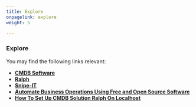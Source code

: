 ```yaml
---
title: Explore
onpagelink: explore
weight: 5

---
```


### **Explore**

You may find the following links relevant:

*   **[CMDB Software](https://products.containerize.com/cmdb-software/)**
*   **[Ralph](https://products.containerize.com/cmdb-software/ralph/)**
*   **[Snipe-IT](https://products.containerize.com/cmdb-software/snipe-it/)**
*   **[Automate Business Operations Using Free and Open Source Software](https://blog.containerize.com/2020/08/27/automate-business-operations-using-open-source-software/)**
*   **[How To Set Up CMDB Solution Ralph On Localhost](https://blog.containerize.com/2021/06/11/how-to-set-up-cmdb-solution-ralph-on-localhost/)**

